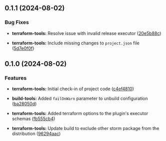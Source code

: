 ## 0.1.1 (2024-08-02)


### Bug Fixes

- **terraform-tools:** Resolve issue with invalid release executor ([20e5b88c](https://github.com/storm-software/storm-ops/commit/20e5b88c))

- **terraform-tools:** Include missing changes to `project.json` file ([5d7e0f0f](https://github.com/storm-software/storm-ops/commit/5d7e0f0f))

## 0.1.0 (2024-08-02)


### Features

- **terraform-tools:** Initial check-in of project code ([c4ef4810](https://github.com/storm-software/storm-ops/commit/c4ef4810))

- **build-tools:** Added `failOnWarn` parameter to unbuild configuration ([ba28050d](https://github.com/storm-software/storm-ops/commit/ba28050d))

- **terraform-tools:** Added terraform options to the plugin's executor schemas ([fb555cb4](https://github.com/storm-software/storm-ops/commit/fb555cb4))

- **terraform-tools:** Update build to exclude other storm package from the distribution ([96294aac](https://github.com/storm-software/storm-ops/commit/96294aac))